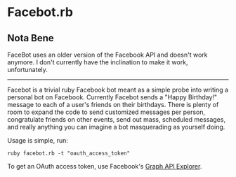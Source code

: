 Facebot.rb
==========

Nota Bene
---------

FaceBot uses an older version of the Facebook API and doesn't work anymore. I don't currently have the inclination to make it work, unfortunately.

---

Facebot is a trivial ruby Facebook bot meant as a simple probe into writing a personal bot on Facebook. Currently Facebot sends a "Happy Birthday!" message to each of a user's friends on their birthdays. There is plenty of room to expand the code to send customized messages per person, congratulate friends on other events, send out mass, scheduled messages, and really anything you can imagine a bot masquerading as yourself doing.

Usage is simple, run:

    ruby facebot.rb -t "oauth_access_token"

To get an OAuth access token, use Facebook's [Graph API Explorer](https://developers.facebook.com/tools/explorer/).
